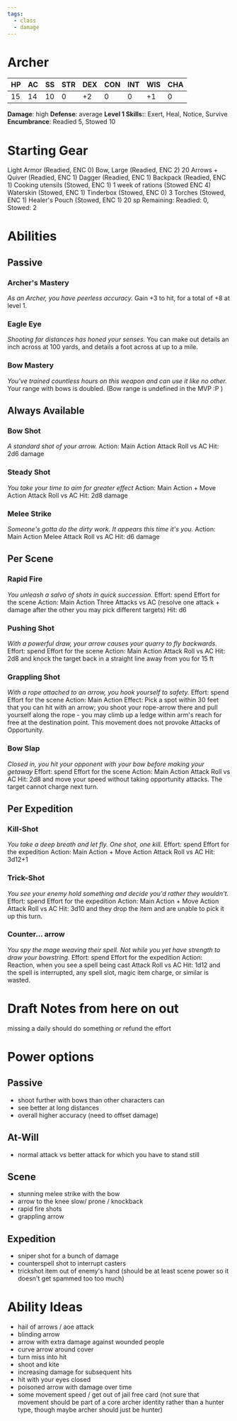 ```yaml
---
tags:
  - class
  - damage
---
```

# Archer
| HP  | AC  | SS  | STR | DEX | CON | INT | WIS | CHA |
| --- | --- | --- | --- | --- | --- | --- | --- | --- |
| 15  | 14  | 10  | 0   | +2  | 0   | 0   | +1  | 0   |
**Damage**: high
**Defense**: average
**Level 1 Skills:**: Exert, Heal, Notice, Survive
**Encumbrance**: Readied 5, Stowed 10

# Starting Gear
Light Armor (Readied, ENC 0)
Bow, Large (Readied, ENC 2)
20 Arrows + Quiver (Readied, ENC 1)
Dagger (Readied, ENC 1)
Backpack (Readied, ENC 1)
Cooking utensils (Stowed, ENC 1)
1 week of rations (Stowed ENC 4)
Waterskin (Stowed, ENC 1)
Tinderbox (Stowed, ENC 0)
3 Torches (Stowed, ENC 1)
Healer's Pouch (Stowed, ENC 1)
20 sp
Remaining: Readied: 0, Stowed: 2

# Abilities
## Passive
### Archer's Mastery
*As an Archer, you have peerless accuracy.*
Gain +3 to hit, for a total of +8 at level 1.
### Eagle Eye
*Shooting far distances has honed your senses.*
You can make out details an inch across at 100 yards, and details a foot across at up to a mile.
### Bow Mastery
*You've trained countless hours on this weapon and can use it like no other.*
Your range with bows is doubled. (Bow range is undefined in the MVP :P )

## Always Available
### Bow Shot
*A standard shot of your arrow.*
Action: Main Action
Attack Roll vs AC
Hit: 2d6 damage
### Steady Shot
*You take your time to aim for greater effect*
Action: Main Action + Move Action
Attack Roll vs AC
Hit: 2d8 damage
### Melee Strike
*Someone's gotta do the dirty work. It appears this time it's you.*
Action: Main Action
Melee Attack Roll vs AC
Hit: d6 damage

## Per Scene
### Rapid Fire
*You unleash a salvo of shots in quick succession.*
Effort: spend Effort for the scene
Action: Main Action
Three Attacks vs AC (resolve one attack + damage after the other you may pick different targets)
Hit: d6
### Pushing Shot
*With a powerful draw, your arrow causes your quarry to fly backwards.*
Effort: spend Effort for the scene
Action: Main Action
Attack Roll vs AC
Hit: 2d8 and knock the target back in a straight line away from you for 15 ft
### Grappling Shot
*With a rope attached to an arrow, you hook yourself to safety.*
Effort: spend Effort for the scene
Action: Main Action
Effect: Pick a spot within 30 feet that you can hit with an arrow; you shoot your rope-arrow there and pull yourself along the rope - you may climb up a ledge within arm's reach for free at the destination point. This movement does not provoke Attacks of Opportunity.
### Bow Slap
*Closed in, you hit your opponent with your bow before making your getaway*
Effort: spend Effort for the scene
Action: Main Action
Attack Roll vs AC
Hit: 2d8 and move your speed without taking opportunity attacks. The target cannot charge next turn.

## Per Expedition
### Kill-Shot
*You take a deep breath and let fly. One shot, one kill.*
Effort: spend Effort for the expedition
Action: Main Action + Move Action
Attack Roll vs AC
Hit: 3d12+1
### Trick-Shot
*You see your enemy hold something and decide you'd rather they wouldn't.*
Effort: spend Effort for the expedition
Action: Main Action + Move Action
Attack Roll vs AC
Hit: 3d10 and they drop the item and are unable to pick it up this turn.
### Counter... arrow
*You spy the mage weaving their spell. Not while you yet have strength to draw your bowstring.*
Effort: spend Effort for the expedition
Action: Reaction, when you see a spell being cast
Attack Roll vs AC
Hit: 1d12 and the spell is interrupted, any spell slot, magic item charge, or similar is wasted.

# Draft Notes from here on out
missing a daily should do something or refund the effort
# Power options
## Passive
- shoot further with bows than other characters can
- see better at long distances
- overall higher accuracy (need to offset damage)
## At-Will
- normal attack vs better attack for which you have to stand still
## Scene
- stunning melee strike with the bow
- arrow to the knee slow/ prone / knockback
- rapid fire shots
- grappling arrow
## Expedition
- sniper shot for a bunch of damage
- counterspell shot to interrupt casters
- trickshot item out of enemy's hand (should be at least scene power so it doesn't get spammed too too much)
# Ability Ideas
- hail of arrows / aoe attack
- blinding arrow
- arrow with extra damage against wounded people
- curve arrow around cover
- turn miss into hit
- shoot and kite
- increasing damage for subsequent hits
- hit with your eyes closed
- poisoned arrow with damage over time
- some movement speed / get out of jail free card (not sure that movement should be part of a core archer identity rather than a hunter type, though maybe archer should just be hunter)